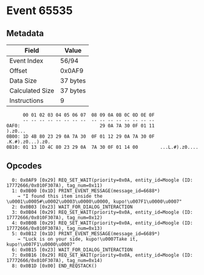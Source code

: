 # Event 65535

## Metadata

| Field           | Value    |
|-----------------|----------|
| Event Index     | 56/94    |
| Offset          | 0x0AF9   |
| Data Size       | 37 bytes |
| Calculated Size | 37 bytes |
| Instructions    | 9        |

```
      00 01 02 03 04 05 06 07  08 09 0A 0B 0C 0D 0E 0F
      -- -- -- -- -- -- -- --  -- -- -- -- -- -- -- --
0AF0:                             29 0A 7A 30 0F 01 11           ).z0...
0B00: 1D 4B 80 23 29 0A 7A 30  0F 01 12 29 0A 7A 30 0F  .K.#).z0...).z0.
0B10: 01 13 1D 4C 80 23 29 0A  7A 30 0F 01 14 00        ...L.#).z0....  
```

## Opcodes

```
  0: 0x0AF9 [0x29] REQ_SET_WAIT(priority=0x0A, entity_id=Moogle (ID: 17772666/0x010F307A), tag_num=0x11)
  1: 0x0B00 [0x1D] PRINT_EVENT_MESSAGE(message_id=6688*)
    → "I found this item inside the \u0001\u0005#\u0002\u0003\u0000\u0000, kupo!\u007F1\u0000\u0007"
  2: 0x0B03 [0x23] WAIT_FOR_DIALOG_INTERACTION
  3: 0x0B04 [0x29] REQ_SET_WAIT(priority=0x0A, entity_id=Moogle (ID: 17772666/0x010F307A), tag_num=0x12)
  4: 0x0B0B [0x29] REQ_SET_WAIT(priority=0x0A, entity_id=Moogle (ID: 17772666/0x010F307A), tag_num=0x13)
  5: 0x0B12 [0x1D] PRINT_EVENT_MESSAGE(message_id=6689*)
    → "Luck is on your side, kupo!\u0007Take it, kupo!\u007F1\u0000\u0007"
  6: 0x0B15 [0x23] WAIT_FOR_DIALOG_INTERACTION
  7: 0x0B16 [0x29] REQ_SET_WAIT(priority=0x0A, entity_id=Moogle (ID: 17772666/0x010F307A), tag_num=0x14)
  8: 0x0B1D [0x00] END_REQSTACK()
```
